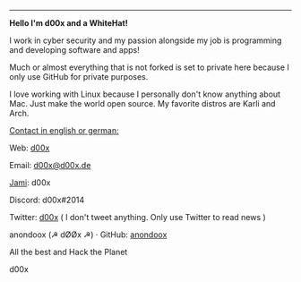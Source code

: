 <img title="" src="https://d00x.de/!/d00x-logo.png" alt="" data-align="center">

---

**Hello I'm d00x and a WhiteHat!**

I work in cyber security and my passion alongside my job is programming and developing software and apps!

Much or almost everything that is not forked is set to private here because I only use GitHub for private purposes.

I love working with Linux because I personally don't know anything about Mac. Just make the world open source. My favorite distros are Karli and Arch.

<u>Contact in english or german:</u> 

Web: [d00x](https://d00x.de)

Email: d00x@d00x.de 

[Jami](https://jami.net/): d00x

Discord: d00x#2014

Twitter: [d00x](https://d00x.de/@/twitter) ( I don't tweet anything. Only use Twitter to read news )

anondoox (☭ dØØx ☭) · GitHub: [anondoox](https://d00x/@/github)



All the best and Hack the Planet

d00x
